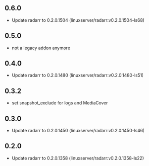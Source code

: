 ## 0.6.0

 - Update radarr to 0.2.0.1504 (linuxserver/radarr:v0.2.0.1504-ls68)

## 0.5.0

 - not a legacy addon anymore
 
 ## 0.4.0

 - Update radarr to 0.2.0.1480 (linuxserver/radarr:v0.2.0.1480-ls51)

## 0.3.2

 - set snapshot_exclude for logs and MediaCover

## 0.3.0

 - Update radarr to 0.2.0.1450 (linuxserver/radarr:v0.2.0.1450-ls46)

## 0.2.0

 - Update radarr to 0.2.0.1358 (linuxserver/radarr:v0.2.0.1358-ls22)